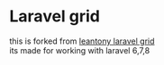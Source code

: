 # Laravel grid
this is forked from [leantony laravel grid](https://github.com/leantony/laravel-grid)    
its made for working with laravel 6,7,8
    